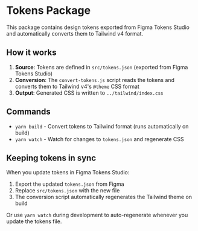 # Tokens Package

This package contains design tokens exported from Figma Tokens Studio and automatically converts them to Tailwind v4 format.

## How it works

1. **Source**: Tokens are defined in `src/tokens.json` (exported from Figma Tokens Studio)
2. **Conversion**: The `convert-tokens.js` script reads the tokens and converts them to Tailwind v4's `@theme` CSS format
3. **Output**: Generated CSS is written to `../tailwind/index.css`

## Commands

- `yarn build` - Convert tokens to Tailwind format (runs automatically on build)
- `yarn watch` - Watch for changes to `tokens.json` and regenerate CSS

## Keeping tokens in sync

When you update tokens in Figma Tokens Studio:
1. Export the updated `tokens.json` from Figma
2. Replace `src/tokens.json` with the new file
3. The conversion script automatically regenerates the Tailwind theme on build

Or use `yarn watch` during development to auto-regenerate whenever you update the tokens file.

